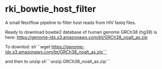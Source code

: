 # rki_bowtie_host_filter
A small Nextflow pipeline to filter host reads from HIV fastq files.

Ready to download bowtie2 database of human genome GRCh38 (hg38) is here: https://genome-idx.s3.amazonaws.com/bt/GRCh38_noalt_as.zip

To downlod:
sh´´´wget https://genome-idx.s3.amazonaws.com/bt/GRCh38_noalt_as.zip´´´

and then to unzip
sh´´´unzip GRCh38_noalt_as.zip´´´


